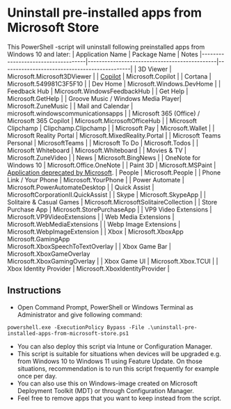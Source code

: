 # Uninstall pre-installed apps from Microsoft Store
This PowerShell -script will uninstall following preinstalled apps from Windows 10 and later:
| Application Name                   | Package Name                                 | Notes
|------------------------------------|----------------------------------------------|----------------------------------------------|
| 3D Viewer                          | Microsoft.Microsoft3DViewer                  |
| [Copilot](https://learn.microsoft.com/en-us/windows/client-management/manage-windows-copilot)                            | Microsoft.Copilot                            |
| Cortana                            | Microsoft.549981C3F5F10                      |
| Dev Home                           | Microsoft.Windows.DevHome                    |
| Feedback Hub                       | Microsoft.WindowsFeedbackHub                 |
| Get Help                           | Microsoft.GetHelp                            |
| Groove Music / Windows Media Player| Microsoft.ZuneMusic                          |
| Mail and Calendar                  | microsoft.windowscommunicationsapps          |
| Microsoft 365 (Office) / Microsoft 365 Copilot             | Microsoft.MicrosoftOfficeHub                 |
| Microsoft Clipchamp                | Clipchamp.Clipchamp                          |
| Microsoft Pay                      | Microsoft.Wallet                             |
| Microsoft Reality Portal           | Microsoft.MixedReality.Portal                |
| Microsoft Teams Personal           | MicrosoftTeams                               |
| Microsoft To Do                    | Microsoft.Todos                              |
| Microsoft Whiteboard               | Microsoft.Whiteboard                         |
| Movies & TV                        | Microsoft.ZuneVideo                          |
| News                               | Microsoft.BingNews                           |
| OneNote for Windows 10             | Microsoft.Office.OneNote                     |
| Paint 3D                           | Microsoft.MSPaint                            | [Application deprecated by Microsoft](https://learn.microsoft.com/en-us/windows/whats-new/deprecated-features-resources#paint-3d).
| People                             | Microsoft.People                             |
| Phone Link / Your Phone            | Microsoft.YourPhone                          |
| Power Automate                     | Microsoft.PowerAutomateDesktop               |
| Quick Assist                       | MicrosoftCorporationII.QuickAssist           |
| Skype                              | Microsoft.SkypeApp                           |
| Solitaire & Casual Games           | Microsoft.MicrosoftSolitaireCollection       |
| Store Purchase App                 | Microsoft.StorePurchaseApp                   |
| VP9 Video Extensions               | Microsoft.VP9VideoExtensions                 |
| Web Media Extensions               | Microsoft.WebMediaExtensions                 |
| Webp Image Extensions              | Microsoft.WebpImageExtension                 |
| Xbox                               | Microsoft.XboxApp<br>Microsoft.GamingApp<br>Microsoft.XboxSpeechToTextOverlay |
| Xbox Game Bar                      | Microsoft.XboxGameOverlay<br>Microsoft.XboxGamingOverlay |
| Xbox Game UI                       | Microsoft.Xbox.TCUI                          |
| Xbox Identity Provider             | Microsoft.XboxIdentityProvider               |

## Instructions
- Open Command Prompt, PowerShell or Windows Terminal as Administrator and give following command:
```
powershell.exe -ExecutionPolicy Bypass -File .\uninstall-pre-installed-apps-from-microsoft-store.ps1
```
- You can also deploy this script via Intune or Configuration Manager.
- This script is suitable for situations when devices will be upgraded e.g. from Windows 10 to Windows 11 using Feature Update. On those situations, recommendation is to run this script frequently for example once per day.
- You can also use this on Windows-image created on Microsoft Deployment Toolkit (MDT) or through Configuration Manager.
- Feel free to remove apps that you want to keep instead from the script.
